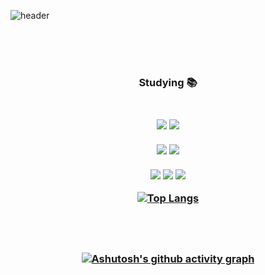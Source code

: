 ![header](https://capsule-render.vercel.app/api?color=49b675&text=Hyoenjin's%20GitHub&fontColor=333833&stroke=ffffff&type=shark&height=200&&fontAlignY=70)

<br><br><br>
<h3 align="center"> Studying 📚 <h3/>
<br>
<div align="center">
  <img src="https://img.shields.io/badge/Python-43a9e3?style=flat-square&logo=Python&logoColor=white"/>
  <img src="https://img.shields.io/badge/MySQL-6f8eec?style=flat-square&logo=MYSQL&logoColor=white"/>
  <br><br>
  <img src="https://img.shields.io/badge/Java-142d97?style=flat-square&logo=Java&logoColor=white"/>
  <img src="https://img.shields.io/badge/Springboot-76cd51?style=flat-square&logo=Springboot&logoColor=white"/>
  <br><br>
  <img src="https://img.shields.io/badge/React-81e9ef?style=flat-square&logo=React&logoColor=white"/>
  <img src="https://img.shields.io/badge/JavaScript-e5e458?style=flat-square&logo=JavaScript&logoColor=white"/>
  <img src="https://img.shields.io/badge/Node.js-6ac841?style=flat-square&logo=Node.js&logoColor=white"/>
  
  [![Top Langs](https://github-readme-stats.vercel.app/api/top-langs/?username=Hyeonjin-ee&layout=compact)](https://github.com/Hyeonjin-/github-readme-stats)
  
  <br><br><br>
  [![Ashutosh's github activity graph](https://activity-graph.herokuapp.com/graph?username=Hyeonjin-ee&bg_color=333833&color=6cd997&line=6cd997&point=228749&area=true&hide_border=true)](https://github.com/ashutosh00710/github-readme-activity-graph)
  
